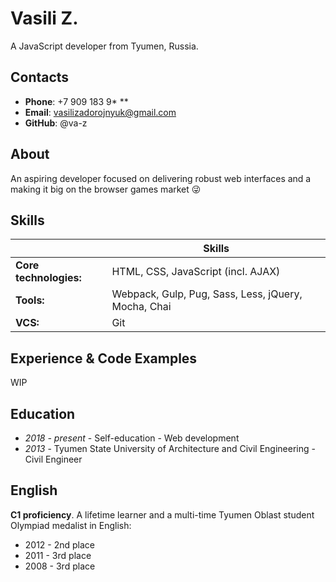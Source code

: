 # Vasili Z.

A JavaScript developer from Tyumen, Russia.

## Contacts

- **Phone**: +7 909 183 9\* \*\*
- **Email**: vasilizadorojnyuk@gmail.com
- **GitHub**: @va-z

## About

An aspiring developer focused on delivering robust web interfaces and a making it big on the browser games market :stuck_out_tongue_winking_eye:

## Skills

|                        | Skills                                              |
| ---------------------- | --------------------------------------------------- |
| **Core technologies:** | HTML, CSS, JavaScript (incl. AJAX)                  |
| **Tools:**             | Webpack, Gulp, Pug, Sass, Less, jQuery, Mocha, Chai |
| **VCS:**               | Git                                                 |

## Experience & Code Examples

WIP

## Education

- _2018 - present_ - Self-education - Web development
- _2013_ - Tyumen State University of Architecture and Civil Engineering - Civil Engineer

## English

**C1 proficiency**. A lifetime learner and a multi-time Tyumen Oblast student Olympiad medalist in English:

- 2012 - 2nd place
- 2011 - 3rd place
- 2008 - 3rd place
